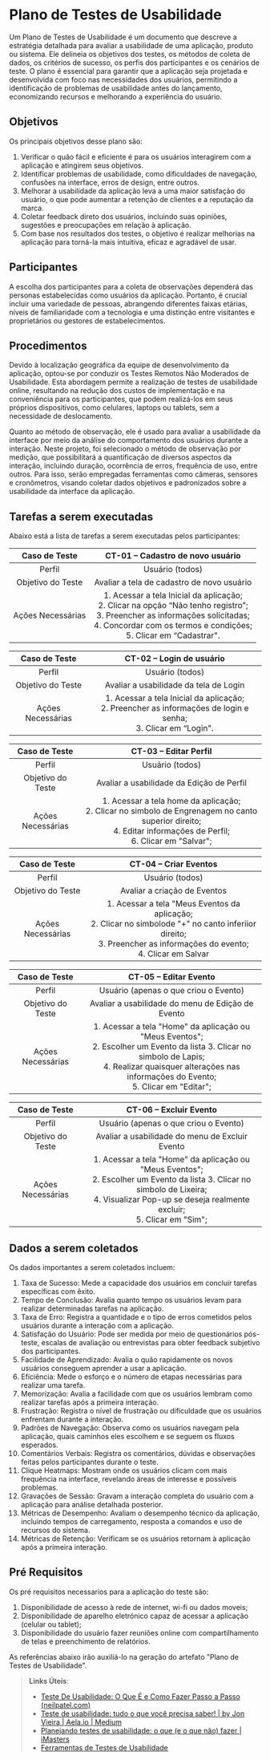 # Plano de Testes de Usabilidade

Um Plano de Testes de Usabilidade é um documento que descreve a estratégia detalhada para avaliar a usabilidade de uma aplicação, produto ou sistema. Ele delineia os objetivos dos testes, os métodos de coleta de dados, os critérios de sucesso, os perfis dos participantes e os cenários de teste. O plano é essencial para garantir que a aplicação seja projetada e desenvolvida com foco nas necessidades dos usuários, permitindo a identificação de problemas de usabilidade antes do lançamento, economizando recursos e melhorando a experiência do usuário.

## Objetivos

 Os principais objetivos desse plano são:

1. Verificar o quão fácil e eficiente é para os usuários interagirem com a aplicação e atingirem seus objetivos.
2. Identificar problemas de usabilidade, como dificuldades de navegação, confusões na interface, erros de design, entre outros.
3. Melhorar a usabilidade da aplicação leva a uma maior satisfação do usuário, o que pode aumentar a retenção de clientes e a reputação da marca.
4. Coletar feedback direto dos usuários, incluindo suas opiniões, sugestões e preocupações em relação à aplicação.
5. Com base nos resultados dos testes, o objetivo é realizar melhorias na aplicação para torná-la mais intuitiva, eficaz e agradável de usar.

## Participantes

A escolha dos participantes para a coleta de observações dependerá das personas estabelecidas como usuários da aplicação. Portanto, é crucial incluir uma variedade de pessoas, abrangendo diferentes faixas etárias, níveis de familiaridade com a tecnologia e uma distinção entre visitantes e proprietários ou gestores de estabelecimentos.

## Procedimentos

Devido à localização geográfica da equipe de desenvolvimento da aplicação, optou-se por conduzir os Testes Remotos Não Moderados de Usabilidade. Esta abordagem permite a realização de testes de usabilidade online, resultando na redução dos custos de implementação e na conveniência para os participantes, que podem realizá-los em seus próprios dispositivos, como celulares, laptops ou tablets, sem a necessidade de deslocamento.

Quanto ao método de observação, ele é usado para avaliar a usabilidade da interface por meio da análise do comportamento dos usuários durante a interação. Neste projeto, foi selecionado o método de observação por medição, que possibilitará a quantificação de diversos aspectos da interação, incluindo duração, ocorrência de erros, frequência de uso, entre outros. Para isso, serão empregadas ferramentas como câmeras, sensores e cronômetros, visando coletar dados objetivos e padronizados sobre a usabilidade da interface da aplicação.

## Tarefas a serem executadas

Abaixo está a lista de tarefas a serem executadas pelos participantes:

| **Caso de Teste** 	| **CT-01 – Cadastro de novo usuário** 	|
|:---:	|:---:	|
|	Perfil 	| Usuário (todos) |
| Objetivo do Teste 	| Avaliar a tela de cadastro de novo usuário |
| Ações Necessárias 	| 1. Acessar a tela Inicial da aplicação; <br> 2. Clicar na opção “Não tenho registro”; <br> 3. Preencher as informações solicitadas; <br> 4. Concordar com os termos e condições; <br> 5. Clicar em “Cadastrar". |

| **Caso de Teste** 	| **CT-02 – Login de usuário** 	|
|:---:	|:---:	|
|	Perfil 	| Usuário (todos) |
| Objetivo do Teste 	| Avaliar a usabilidade da tela de Login |
| Ações Necessárias 	| 1. Acessar a tela Inicial da aplicação; <br> 2. Preencher as informações de login e senha; <br> 3. Clicar em “Login". |

| **Caso de Teste** 	| **CT-03 – Editar Perfil** 	|
|:---:	|:---:	|
|	Perfil 	| Usuário (todos) |
| Objetivo do Teste 	| Avaliar a usabilidade da Edição de Perfil |
| Ações Necessárias 	| 1. Acessar a tela home da aplicação; <br> 2. Clicar no simbolo de Engrenagem no canto superior direito; <br> 4. Editar informações de Perfil; <br> 6. Clicar em "Salvar"; |

| **Caso de Teste** 	| **CT-04 – Criar Eventos** 	|
|:---:	|:---:	|
|	Perfil 	| Usuário (todos) |
| Objetivo do Teste 	| Avaliar a criação de Eventos |
| Ações Necessárias 	| 1. Acessar a tela "Meus Eventos da aplicação; <br> 2. Clicar no simbolode "+" no canto inferiior direito; <br> 3. Preencher as informações do evento; <br> 4. Clicar em Salvar |

| **Caso de Teste** 	| **CT-05 – Editar Evento** 	|
|:---:	|:---:	|
|	Perfil 	| Usuário (apenas o que criou o Evento) |
| Objetivo do Teste 	| Avaliar a usabilidade do menu de Edição de Evento |
| Ações Necessárias 	| 1. Acessar a tela "Home" da aplicação ou "Meus Eventos"; <br> 2. Escolher um Evento da lista 3. Clicar no simbolo de Lapis; <br> 4. Realizar quaisquer alterações nas informações do Evento; <br> 5. Clicar em "Editar"; |

| **Caso de Teste** 	| **CT-06 – Excluir Evento** 	|
|:---:	|:---:	|
|	Perfil 	| Usuário (apenas o que criou o Evento) |
| Objetivo do Teste 	| Avaliar a usabilidade do menu de Excluir Evento |
| Ações Necessárias 	| 1. Acessar a tela "Home" da aplicação ou "Meus Eventos"; <br> 2. Escolher um Evento da lista 3. Clicar no simbolo de Lixeira; <br> 4. Visualizar Pop-up se deseja realmente excluir; <br> 5. Clicar em "Sim"; |

## Dados a serem coletados

Os dados importantes a serem coletados incluem:

1. Taxa de Sucesso: Mede a capacidade dos usuários em concluir tarefas específicas com êxito.
2. Tempo de Conclusão: Avalia quanto tempo os usuários levam para realizar determinadas tarefas na aplicação.
3. Taxa de Erro: Registra a quantidade e o tipo de erros cometidos pelos usuários durante a interação com a aplicação.
4. Satisfação do Usuário: Pode ser medida por meio de questionários pós-teste, escalas de avaliação ou entrevistas para obter feedback subjetivo dos participantes.
5. Facilidade de Aprendizado: Avalia o quão rapidamente os novos usuários conseguem aprender a usar a aplicação.
6. Eficiência: Mede o esforço e o número de etapas necessárias para realizar uma tarefa.
7. Memorização: Avalia a facilidade com que os usuários lembram como realizar tarefas após a primeira interação.
8. Frustração: Registra o nível de frustração ou dificuldade que os usuários enfrentam durante a interação.
9. Padrões de Navegação: Observa como os usuários navegam pela aplicação, quais caminhos eles escolhem e se seguem os fluxos esperados.
10. Comentários Verbais: Registra os comentários, dúvidas e observações feitas pelos participantes durante o teste.
11. Clique Heatmaps: Mostram onde os usuários clicam com mais frequência na interface, revelando áreas de interesse e possíveis problemas.
12. Gravações de Sessão: Gravam a interação completa do usuário com a aplicação para análise detalhada posterior.
13. Métricas de Desempenho: Avaliam o desempenho técnico da aplicação, incluindo tempos de carregamento, resposta a comandos e uso de recursos do sistema.
14. Métricas de Retenção: Verificam se os usuários retornam à aplicação após a primeira interação.

## Pré Requisitos

Os pré requisitos necessarios para a aplicação do teste são:
1. Disponibilidade de acesso à rede de internet, wi-fi ou dados moveis;
2. Disponibilidade de aparelho eletrónico capaz de acessar a aplicação (celular ou tablet);
3. Disponibilidade do usuário fazer reuniões online com compartilhamento de telas e preenchimento de relatórios.



As referências abaixo irão auxiliá-lo na geração do artefato "Plano de Testes de Usabilidade".

> **Links Úteis**:
> - [Teste De Usabilidade: O Que É e Como Fazer Passo a Passo (neilpatel.com)](https://neilpatel.com/br/blog/teste-de-usabilidade/)
> - [Teste de usabilidade: tudo o que você precisa saber! | by Jon Vieira | Aela.io | Medium](https://medium.com/aela/teste-de-usabilidade-o-que-voc%C3%AA-precisa-saber-39a36343d9a6/)
> - [Planejando testes de usabilidade: o que (e o que não) fazer | iMasters](https://imasters.com.br/design-ux/planejando-testes-de-usabilidade-o-que-e-o-que-nao-fazer/)
> - [Ferramentas de Testes de Usabilidade](https://www.usability.gov/how-to-and-tools/resources/templates.html)
